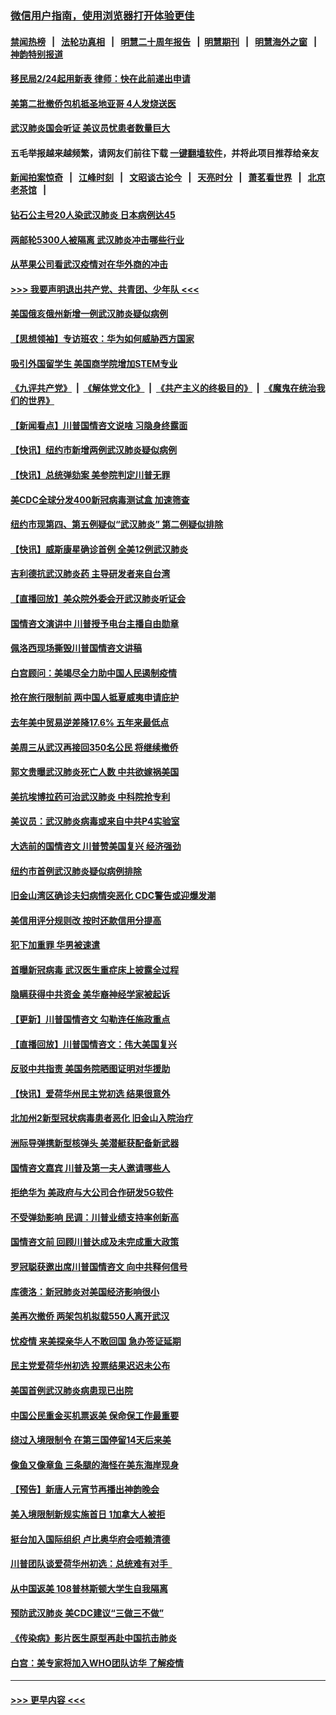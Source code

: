 ### [微信用户指南，使用浏览器打开体验更佳](https://github.com/gfw-breaker/banned-news1/blob/master/indexes/wechat-guide.md?t=0)
#### [禁闻热榜](热点新闻.md?t=0)  &nbsp;&nbsp;|&nbsp;&nbsp; [法轮功真相](https://github.com/gfw-breaker/truth/blob/master/README.md?t=0) &nbsp;&nbsp;|&nbsp;&nbsp; [明慧二十周年报告](https://github.com/gfw-breaker/mh-reports/blob/master/README.md?t=0) &nbsp;&nbsp;|&nbsp;&nbsp;[明慧期刊](https://github.com/gfw-breaker/mh-qikan) &nbsp;&nbsp;|&nbsp;&nbsp; [明慧海外之窗](https://github.com/gfw-breaker/mh-news/blob/master/README.md?t=0) &nbsp;&nbsp;|&nbsp;&nbsp; [神韵特别报道](https://github.com/gfw-breaker/mh-news/blob/master/shenyun.md?t=0)
#### [移民局2/24起用新表  律师：快在此前递出申请](../pages/nsc412/n11848220.md?t=02061622) 
#### [美第二批撤侨包机抵圣地亚哥 4人发烧送医](../pages/nsc412/n11847923.md?t=02061622) 
#### [武汉肺炎国会听证 美议员忧患者数量巨大](../pages/nsc412/n11844851.md?t=02061622) 
#### 五毛举报越来越频繁，请网友们前往下载 [一键翻墙软件](https://github.com/gfw-breaker/ssr-accounts)，并将此项目推荐给亲友
#### [新闻拍案惊奇](https://github.com/gfw-breaker/banned-news1/blob/master/pages/link4.md) &nbsp;&nbsp;|&nbsp;&nbsp; [江峰时刻](https://github.com/gfw-breaker/banned-news1/blob/master/pages/link4.md) &nbsp;&nbsp;|&nbsp;&nbsp; [文昭谈古论今](https://github.com/gfw-breaker/banned-news1/blob/master/pages/link4.md) &nbsp;&nbsp;|&nbsp;&nbsp; [天亮时分](https://github.com/gfw-breaker/banned-news1/blob/master/pages/link4.md) &nbsp;&nbsp;|&nbsp;&nbsp; [萧茗看世界](https://github.com/gfw-breaker/banned-news1/blob/master/pages/link4.md) &nbsp;&nbsp;|&nbsp;&nbsp; [北京老茶馆](https://github.com/gfw-breaker/banned-news1/blob/master/pages/link4.md) &nbsp;&nbsp;|&nbsp;&nbsp; 
#### [钻石公主号20人染武汉肺炎 日本病例达45](../pages/nsc412/n11847823.md?t=02061622) 
#### [两邮轮5300人被隔离 武汉肺炎冲击哪些行业](../pages/nsc412/n11847456.md?t=02061622) 
#### [从苹果公司看武汉疫情对在华外商的冲击](../pages/nsc412/n11847586.md?t=02061622) 
#### [>>> 我要声明退出共产党、共青团、少年队 <<<](https://github.com/begood0513/goodnews/blob/master/quit/letter.md) 
#### [美国俄亥俄州新增一例武汉肺炎疑似病例](../pages/nsc412/n11847714.md?t=02061622) 
#### [【思想领袖】专访班农：华为如何威胁西方国家](../pages/nsc412/n11847306.md?t=02061622) 
#### [吸引外国留学生 美国商学院增加STEM专业](../pages/nsc412/n11847417.md?t=02061622) 
#### [《九评共产党》](https://github.com/begood0513/9ping.md/blob/master/README.md) &nbsp;|&nbsp; [《解体党文化》](../../../../jtdwh.md/blob/master/README.md)  &nbsp;|&nbsp; [《共产主义的终极目的》](../../../../gczydzjmd.md/blob/master/README.md) &nbsp;|&nbsp; [《魔鬼在统治我们的世界》](../../../../mgztzwmdsj.md/blob/master/README.md) 
#### [【新闻看点】川普国情咨文说啥 习隐身终露面](../pages/nsc412/n11847016.md?t=02061622) 
#### [【快讯】纽约市新增两例武汉肺炎疑似病例](../pages/nsc412/n11847250.md?t=02061622) 
#### [【快讯】总统弹劾案 美参院判定川普无罪](../pages/nsc412/n11847316.md?t=02061622) 
#### [美CDC全球分发400新冠病毒测试盒 加速筛查](../pages/nsc412/n11847260.md?t=02061622) 
#### [纽约市现第四、第五例疑似“武汉肺炎”   第二例疑似排除](../pages/nsc412/n11847332.md?t=02061622) 
#### [【快讯】威斯康星确诊首例 全美12例武汉肺炎](../pages/nsc412/n11847162.md?t=02061622) 
#### [吉利德抗武汉肺炎药 主导研发者来自台湾](../pages/nsc412/n11847064.md?t=02061622) 
#### [【直播回放】美众院外委会开武汉肺炎听证会](../pages/nsc412/n11846727.md?t=02061622) 
#### [国情咨文演讲中 川普授予电台主播自由勋章](../pages/nsc412/n11846815.md?t=02061622) 
#### [佩洛西现场撕毁川普国情咨文讲稿](../pages/nsc412/n11846724.md?t=02061622) 
#### [白宫顾问：美竭尽全力助中国人民遏制疫情](../pages/nsc412/n11846756.md?t=02061622) 
#### [抢在旅行限制前 两中国人抵夏威夷申请庇护](../pages/nsc412/n11846866.md?t=02061622) 
#### [去年美中贸易逆差降17.6% 五年来最低点](../pages/nsc412/n11846755.md?t=02061622) 
#### [美周三从武汉再接回350名公民 将继续撤侨](../pages/nsc412/n11846705.md?t=02061622) 
#### [郭文贵曝武汉肺炎死亡人数 中共欲嫁祸美国](../pages/nsc412/n11846240.md?t=02061622) 
#### [美抗埃博拉药可治武汉肺炎 中科院抢专利](../pages/nsc412/n11846409.md?t=02061622) 
#### [美议员：武汉肺炎病毒或来自中共P4实验室](../pages/nsc412/n11846043.md?t=02061622) 
#### [大选前的国情咨文 川普赞美国复兴 经济强劲](../pages/nsc412/n11845526.md?t=02061622) 
#### [纽约市首例武汉肺炎疑似病例排除](../pages/nsc412/n11844989.md?t=02061622) 
#### [旧金山湾区确诊夫妇病情突恶化 CDC警告或迎爆发潮](../pages/nsc412/n11845730.md?t=02061622) 
#### [美信用评分规则改  按时还款信用分提高](../pages/nsc412/n11845488.md?t=02061622) 
#### [犯下加重罪 华男被速遣](../pages/nsc412/n11845476.md?t=02061622) 
#### [首曝新冠病毒 武汉医生重症床上披露全过程](../pages/nsc412/n11845150.md?t=02061622) 
#### [隐瞒获得中共资金 美华裔神经学家被起诉](../pages/nsc412/n11844879.md?t=02061622) 
#### [【更新】川普国情咨文 勾勒连任施政重点](../pages/nsc412/n11845223.md?t=02061622) 
#### [【直播回放】川普国情咨文：伟大美国复兴](../pages/nsc412/n11842079.md?t=02061622) 
#### [反驳中共指责 美国务院晒图证明对华援助](../pages/nsc412/n11844859.md?t=02061622) 
#### [【快讯】爱荷华州民主党初选 结果很意外](../pages/nsc412/n11844878.md?t=02061622) 
#### [北加州2新型冠状病毒患者恶化 旧金山入院治疗](../pages/nsc412/n11844842.md?t=02061622) 
#### [洲际导弹携新型核弹头 美潜艇获配备新武器](../pages/nsc412/n11844680.md?t=02061622) 
#### [国情咨文嘉宾 川普及第一夫人邀请哪些人](../pages/nsc412/n11844712.md?t=02061622) 
#### [拒绝华为 美政府与大公司合作研发5G软件](../pages/nsc412/n11844625.md?t=02061622) 
#### [不受弹劾影响 民调：川普业绩支持率创新高](../pages/nsc412/n11844622.md?t=02061622) 
#### [国情咨文前 回顾川普达成及未完成重大政策](../pages/nsc412/n11844581.md?t=02061622) 
#### [罗冠聪获邀出席川普国情咨文 向中共释何信号](../pages/nsc412/n11844355.md?t=02061622) 
#### [库德洛：新冠肺炎对美国经济影响很小](../pages/nsc412/n11844418.md?t=02061622) 
#### [美再次撤侨 两架包机拟载550人离开武汉](../pages/nsc412/n11844407.md?t=02061622) 
#### [忧疫情 来美探亲华人不敢回国 急办签证延期](../pages/nsc412/n11843344.md?t=02061622) 
#### [民主党爱荷华州初选 投票结果迟迟未公布](../pages/nsc412/n11844207.md?t=02061622) 
#### [美国首例武汉肺炎病患现已出院](../pages/nsc412/n11842740.md?t=02061622) 
#### [中国公民重金买机票返美 保命保工作最重要](../pages/nsc412/n11843282.md?t=02061622) 
#### [绕过入境限制令  在第三国停留14天后来美](../pages/nsc412/n11843341.md?t=02061622) 
#### [像鱼又像章鱼 三条腿的海怪在美东海岸现身](../pages/nsc412/n11843092.md?t=02061622) 
#### [【预告】新唐人元宵节再播出神韵晚会](../pages/nsc412/n11843192.md?t=02061622) 
#### [美入境限制新规实施首日 1加拿大人被拒](../pages/nsc412/n11843058.md?t=02061622) 
#### [挺台加入国际组织 卢比奥华府会唔赖清德](../pages/nsc412/n11843023.md?t=02061622) 
#### [川普团队谈爱荷华州初选：总统难有对手  ](../pages/nsc412/n11842867.md?t=02061622) 
#### [从中国返美 108普林斯顿大学生自我隔离](../pages/nsc412/n11842714.md?t=02061622) 
#### [预防武汉肺炎 美CDC建议“三做三不做”](../pages/nsc412/n11842700.md?t=02061622) 
#### [《传染病》影片医生原型再赴中国抗击肺炎](../pages/nsc412/n11842626.md?t=02061622) 
#### [白宫：美专家将加入WHO团队访华 了解疫情](../pages/nsc412/n11842198.md?t=02061622) 

----
#### [ >>> 更早内容 <<< ](../indexes/nsc412-earlier.md)
